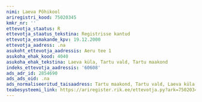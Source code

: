 ```yaml
---
nimi: Laeva Põhikool
ariregistri_kood: 75020345
kmkr_nr: ''
ettevotja_staatus: R
ettevotja_staatus_tekstina: Registrisse kantud
ettevotja_esmakande_kpv: 19.12.2000
ettevotja_aadress: .na
asukoht_ettevotja_aadressis: Aeru tee 1
asukoha_ehak_kood: 4040
asukoha_ehak_tekstina: Laeva küla, Tartu vald, Tartu maakond
indeks_ettevotja_aadressis: '60608'
ads_adr_id: 2854690
ads_ads_oid: .na
ads_normaliseeritud_taisaadress: Tartu maakond, Tartu vald, Laeva küla, Aeru tee 1
teabesysteemi_link: https://ariregister.rik.ee/ettevotja.py?ark=75020345&ref=rekvisiidid
---
```

